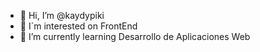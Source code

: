- 👋 Hi, I’m @kaydypiki
- 👀 I´m interested on FrontEnd
- 🌱 I’m currently learning  Desarrollo de Aplicaciones Web
<!---
kaydypiki/kaydypiki is a ✨ special ✨ repository because its `README.md` (this file) appears on your GitHub profile.
You can click the Preview link to take a look at your changes.
--->
